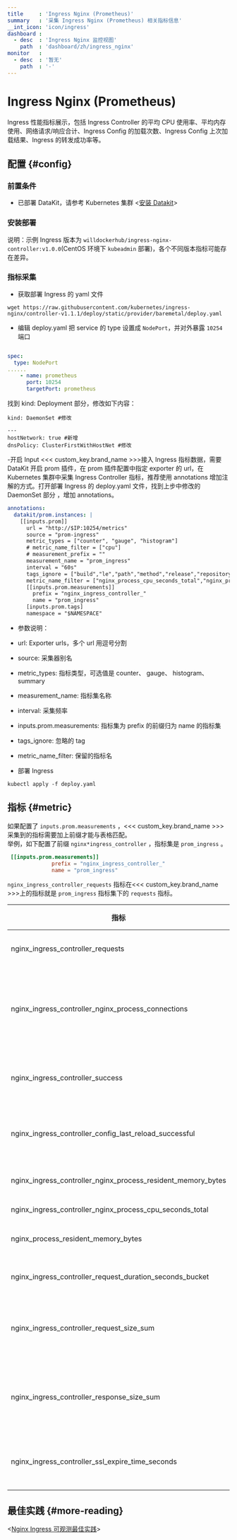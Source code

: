 ```yaml
---
title     : 'Ingress Nginx (Prometheus)'
summary   : '采集 Ingress Nginx (Prometheus) 相关指标信息'
__int_icon: 'icon/ingress'
dashboard :
  - desc  : 'Ingress Nginx 监控视图'
    path  : 'dashboard/zh/ingress_nginx'
monitor   :
  - desc  : '暂无'
    path  : '-'
---
```


<!-- markdownlint-disable MD025 -->
# Ingress Nginx (Prometheus)
<!-- markdownlint-enable -->


Ingress 性能指标展示，包括 Ingress Controller 的平均 CPU 使用率、平均内存使用、网络请求/响应合计、Ingress Config 的加载次数、Ingress Config 上次加载结果、Ingress 的转发成功率等。


## 配置 {#config}

### 前置条件

- 已部署 DataKit，请参考 Kubernetes 集群 <[安装 Datakit](../datakit/datakit-daemonset-deploy.md)>

### 安装部署
说明：示例 Ingress 版本为 `willdockerhub/ingress-nginx-controller:v1.0.0`(CentOS 环境下 `kubeadmin` 部署)，各个不同版本指标可能存在差异。

### 指标采集

- 获取部署 Ingress 的 yaml 文件

```shell
wget https://raw.githubusercontent.com/kubernetes/ingress-nginx/controller-v1.1.1/deploy/static/provider/baremetal/deploy.yaml
```

- 编辑 deploy.yaml
把 service 的 type 设置成 `NodePort`，并对外暴露 `10254` 端口

```yaml

spec:
  type: NodePort
......
    - name: prometheus
      port: 10254
      targetPort: prometheus
```

找到 kind: Deployment 部分，修改如下内容：

```shell
kind: DaemonSet #修改

---
hostNetwork: true #新增
dnsPolicy: ClusterFirstWithHostNet #修改

```

-开启 Input
<<< custom_key.brand_name >>>接入 Ingress 指标数据，需要 DataKit 开启 prom 插件，在 prom 插件配置中指定 exporter 的 url，在 Kubernetes 集群中采集 Ingress Controller 指标，推荐使用 annotations 增加注解的方式。打开部署 Ingress 的 deploy.yaml 文件，找到上步中修改的 DaemonSet 部分 ，增加 annotations。

```yaml
annotations:
  datakit/prom.instances: |
    [[inputs.prom]]
      url = "http://$IP:10254/metrics"
      source = "prom-ingress"
      metric_types = ["counter", "gauge", "histogram"]
      # metric_name_filter = ["cpu"]
      # measurement_prefix = ""
      measurement_name = "prom_ingress"
      interval = "60s"
      tags_ignore = ["build","le","path","method","release","repository"]
      metric_name_filter = ["nginx_process_cpu_seconds_total","nginx_process_resident_memory_bytes","request_size","response_size","requests","success","config_last_reload_successful"]
      [[inputs.prom.measurements]]
        prefix = "nginx_ingress_controller_"
        name = "prom_ingress"
      [inputs.prom.tags]
      namespace = "$NAMESPACE"
```

- 参数说明：

- url: Exporter urls，多个 url 用逗号分割
- source: 采集器别名
- metric_types: 指标类型，可选值是 counter、 gauge、 histogram、 summary
- measurement_name: 指标集名称
- interval: 采集频率
- inputs.prom.measurements: 指标集为 prefix 的前缀归为 name 的指标集
- tags_ignore: 忽略的 tag
- metric_name_filter: 保留的指标名

- 部署 Ingress

```shell
kubectl apply -f deploy.yaml
```

## 指标 {#metric}

如果配置了 `inputs.prom.measurements` ，<<< custom_key.brand_name >>>采集到的指标需要加上前缀才能与表格匹配。<br />
举例，如下配置了前缀 `nginx*ingress_controller` ，指标集是 `prom_ingress` 。

```toml
 [[inputs.prom.measurements]]
              prefix = "nginx_ingress_controller_"
              name = "prom_ingress"
```

`nginx_ingress_controller_requests` 指标在<<< custom_key.brand_name >>>上的指标就是 `prom_ingress` 指标集下的 `requests` 指标。

| 指标                                                         | 描述                                                         | 数据类型 | 单位  |
| ------------------------------------------------------------ | ------------------------------------------------------------ | -------- | ----- |
| nginx_ingress_controller_requests                            | The total number of client requests                          | int      | count |
| nginx_ingress_controller_nginx_process_connections           | current number of client connections with state {active, reading, writing, waiting} | int      | count |
| nginx_ingress_controller_success                             | Cumulative number of Ingress controller reload operations    | int      | count |
| nginx_ingress_controller_config_last_reload_successful       | Whether the last configuration reload attempt was successful | int      | count |
| nginx_ingress_controller_nginx_process_resident_memory_bytes | number of bytes of memory in use                             | float    | B     |
| nginx_ingress_controller_nginx_process_cpu_seconds_total     | Cpu usage in seconds                                         | float    | B     |
| nginx_process_resident_memory_bytes                          | number of bytes of memory in use                             | int      | B     |
| nginx_ingress_controller_request_duration_seconds_bucket     | The request processing time in milliseconds                  | int      | count |
| nginx_ingress_controller_request_size_sum                    | The request length (including request line, header, and request body) | int      | count |
| nginx_ingress_controller_response_size_sum                   | The response length (including request line, header, and request body) | int      | count |
| nginx_ingress_controller_ssl_expire_time_seconds             | Number of seconds since 1970 to the SSL Certificate expire   | int      | count |

## 最佳实践 {#more-reading}

<[Nginx Ingress 可观测最佳实践](../best-practices/cloud-native/ingress-nginx.md)>
